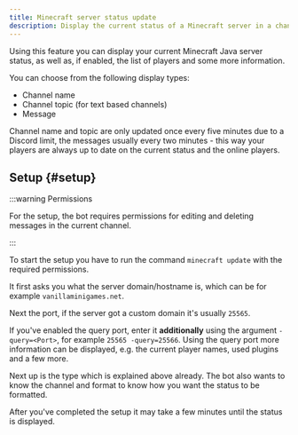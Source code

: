 ```yaml
---
title: Minecraft server status update
description: Display the current status of a Minecraft server in a channel name or topic, or in a message.
---
```


Using this feature you can display your current Minecraft Java server status, as well as, if enabled, the list of players and some more information.

You can choose from the following display types:
- Channel name
- Channel topic (for text based channels)
- Message

Channel name and topic are only updated once every five minutes due to a Discord limit, the messages usually every two minutes - this way your players are always up to date on the current status and the online players.

## Setup {#setup}

:::warning Permissions

For the setup, the bot requires permissions for editing and deleting messages in the current channel.

:::

To start the setup you have to run the command `minecraft update` with the required permissions.

It first asks you what the server domain/hostname is, which can be for example `vanillaminigames.net`.

Next the port, if the server got a custom domain it's usually `25565`.

If you've enabled the query port, enter it **additionally** using the argument `-query=<Port>`, for example `25565 -query=25566`.
Using the query port more information can be displayed, e.g. the current player names, used plugins and a few more.

Next up is the type which is explained above already.
The bot also wants to know the channel and format to know how you want the status to be formatted.

After you've completed the setup it may take a few minutes until the status is displayed.
